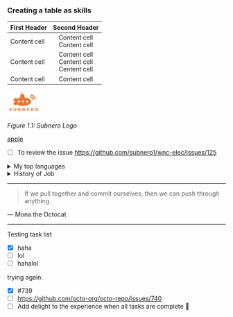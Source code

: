### Creating a table as skills

| First Header | Second Header |
| :--- | :---: |
| Content cell | Content cell <br> Content cell |
| Content cell | Content cell <br> Centent cell <br> Centent cell |
| Content cell | Content cell |

<p align="left"><img src="./image/subnero.png" width="15%"/></p>
<p align="left"><em>Figure 1.1: Subnero Logo</em></p>

[apple](http://apple.com)

- [ ] To review the issue https://github.com/subnero1/wnc-elec/issues/125

<details>
<summary>My top languages</summary>

| Rank | Languages |
|-----:|-----------|
|     1| Javascript|
|     2| Python    |
|     3| SQL       |

</details>

<details>
<summary>History of Job</summary>
- Daewoo <br>
- EC <br>
- DSM <br>
- UMS <br>
- Rextec System <br>
- WellTest <br>
- Fizix <br>
- Subnero <br>
</details>

---
> If we pull together and commit ourselves, then we can push through anything.

— Mona the Octocat

---
Testing task list
- [x] haha
- [ ] lol
- [ ] hahalol

trying again:
- [x] #739
- [ ] https://github.com/octo-org/octo-repo/issues/740
- [ ] Add delight to the experience when all tasks are complete :tada:
